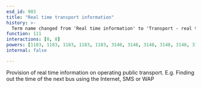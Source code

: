 ```yaml
---
esd_id: 903
title: "Real time transport information"
history: >-
  Term name changed from 'Real time information' to 'Transport - real time information' in version 3.00. Name changed to 'Real time transport information' in version 4.00.
function: 111
interactions: [0, 8]
powers: [1183, 1183, 1183, 1183, 1183, 3148, 3148, 3148, 3148, 3148, 3148, 3148, 3148]
internal: false

---
```


Provision of real time information on operating public transport.  E.g. Finding out the time of the next bus using the Internet, SMS or WAP

